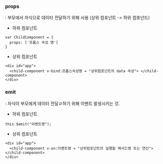 ### props
: 부모에서 자식으로 데이터 전달하기 위해 사용 (상위 컴포넌트 -> 하위 컴포넌드)
- 하위 컴포넌트
```
var ChildComponent = {
  props: ['프롭스 속성 명']
}
```
- 상위 컴포넌트
```
<div id="app">
  <child-component v-bind:프롭스속성명 = "상위컴포넌트의 data 속성"> </child-component>
</div>
```
### emit
: 자식이 부모에게 데이터 전달ㄹ하기 위해 이벤트 발생시키는 것.
- 하위 컴포넌트
```
this.$emit("이벤트명");
```
- 상위 컴포넌트
```
<div id="app">
  <child-component v-on:이벤트명 = "상위컴포넌트의 실행할 메서드명 또는 연산"> </child-component>
</div>
```
